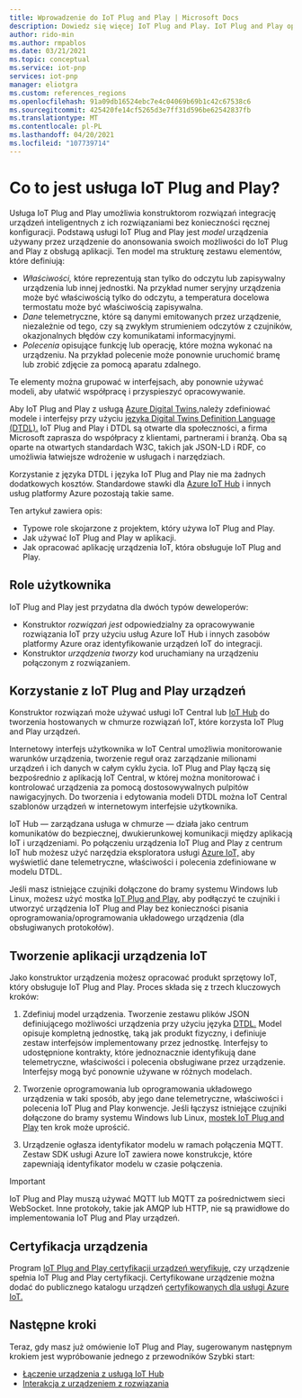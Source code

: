 ```yaml
---
title: Wprowadzenie do IoT Plug and Play | Microsoft Docs
description: Dowiedz się więcej IoT Plug and Play. IoT Plug and Play opiera się na otwartym języku modelowania, który umożliwia inteligentnym urządzeniem IoT deklarowanie swoich możliwości. Urządzenia IoT prezentują deklarację , nazywaną modelem urządzenia, podczas łączenia się z rozwiązaniami w chmurze. Rozwiązanie w chmurze może następnie automatycznie zrozumieć urządzenie i rozpocząć z nim interakcję, a wszystko to bez pisania kodu.
author: rido-min
ms.author: rmpablos
ms.date: 03/21/2021
ms.topic: conceptual
ms.service: iot-pnp
services: iot-pnp
manager: eliotgra
ms.custom: references_regions
ms.openlocfilehash: 91a09db16524ebc7e4c04069b69b1c42c67538c6
ms.sourcegitcommit: 425420fe14cf5265d3e7ff31d596be62542837fb
ms.translationtype: MT
ms.contentlocale: pl-PL
ms.lasthandoff: 04/20/2021
ms.locfileid: "107739714"
---
```

# <a name="what-is-iot-plug-and-play"></a>Co to jest usługa IoT Plug and Play?

Usługa IoT Plug and Play umożliwia konstruktorom rozwiązań integrację urządzeń inteligentnych z ich rozwiązaniami bez konieczności ręcznej konfiguracji. Podstawą usługi IoT Plug and Play jest _model_ urządzenia używany przez urządzenie do anonsowania swoich możliwości do IoT Plug and Play z obsługą aplikacji. Ten model ma strukturę zestawu elementów, które definiują:

- _Właściwości,_ które reprezentują stan tylko do odczytu lub zapisywalny urządzenia lub innej jednostki. Na przykład numer seryjny urządzenia może być właściwością tylko do odczytu, a temperatura docelowa termostatu może być właściwością zapisywalna.
- _Dane_ telemetryczne, które są danymi emitowanych przez urządzenie, niezależnie od tego, czy są zwykłym strumieniem odczytów z czujników, okazjonalnych błędów czy komunikatami informacyjnymi.
- _Polecenia_ opisujące funkcję lub operację, które można wykonać na urządzeniu. Na przykład polecenie może ponownie uruchomić bramę lub zrobić zdjęcie za pomocą aparatu zdalnego.

Te elementy można grupować w interfejsach, aby ponownie używać modeli, aby ułatwić współpracę i przyspieszyć opracowywanie.

Aby IoT Plug and Play z usługą [Azure Digital Twins,](../digital-twins/overview.md)należy zdefiniować modele i interfejsy przy użyciu [języka Digital Twins Definition Language (DTDL).](https://github.com/Azure/opendigitaltwins-dtdl) IoT Plug and Play i DTDL są otwarte dla społeczności, a firma Microsoft zaprasza do współpracy z klientami, partnerami i branżą. Oba są oparte na otwartych standardach W3C, takich jak JSON-LD i RDF, co umożliwia łatwiejsze wdrożenie w usługach i narzędziach.

Korzystanie z języka DTDL i języka IoT Plug and Play nie ma żadnych dodatkowych kosztów. Standardowe stawki dla [Azure IoT Hub](../iot-hub/about-iot-hub.md) i innych usług platformy Azure pozostają takie same.

Ten artykuł zawiera opis:

- Typowe role skojarzone z projektem, który używa IoT Plug and Play.
- Jak używać IoT Plug and Play w aplikacji.
- Jak opracować aplikację urządzenia IoT, która obsługuje IoT Plug and Play.

## <a name="user-roles"></a>Role użytkownika

IoT Plug and Play jest przydatna dla dwóch typów deweloperów:

- Konstruktor _rozwiązań jest_ odpowiedzialny za opracowywanie rozwiązania IoT przy użyciu usług Azure IoT Hub i innych zasobów platformy Azure oraz identyfikowanie urządzeń IoT do integracji.
- Konstruktor _urządzenia tworzy_ kod uruchamiany na urządzeniu połączonym z rozwiązaniem.

## <a name="use-iot-plug-and-play-devices"></a>Korzystanie z IoT Plug and Play urządzeń

Konstruktor rozwiązań może używać [](../iot-central/core/overview-iot-central.md) usługi IoT Central lub [IoT Hub](../iot-hub/about-iot-hub.md) do tworzenia hostowanych w chmurze rozwiązań IoT, które korzysta IoT Plug and Play urządzeń.

Internetowy interfejs użytkownika w IoT Central umożliwia monitorowanie warunków urządzenia, tworzenie reguł oraz zarządzanie milionami urządzeń i ich danych w całym cyklu życia. IoT Plug and Play łączą się bezpośrednio z aplikacją IoT Central, w której można monitorować i kontrolować urządzenia za pomocą dostosowywalnych pulpitów nawigacyjnych. Do tworzenia i edytowania modeli DTDL można IoT Central szablonów urządzeń w internetowym interfejsie użytkownika.

IoT Hub — zarządzana usługa w chmurze — działa jako centrum komunikatów do bezpiecznej, dwukierunkowej komunikacji między aplikacją IoT i urządzeniami. Po połączeniu urządzenia IoT Plug and Play z centrum IoT hub możesz użyć narzędzia eksploratora usługi [Azure IoT,](./howto-use-iot-explorer.md) aby wyświetlić dane telemetryczne, właściwości i polecenia zdefiniowane w modelu DTDL.

Jeśli masz istniejące czujniki dołączone do bramy systemu Windows lub Linux, możesz użyć mostka [IoT Plug and Play](./concepts-iot-pnp-bridge.md), aby podłączyć te czujniki i utworzyć urządzenia IoT Plug and Play bez konieczności pisania oprogramowania/oprogramowania układowego urządzenia (dla obsługiwanych protokołów). [](./concepts-iot-pnp-bridge.md#supported-protocols-and-sensors)

## <a name="develop-an-iot-device-application"></a>Tworzenie aplikacji urządzenia IoT

Jako konstruktor urządzenia możesz opracować produkt sprzętowy IoT, który obsługuje IoT Plug and Play. Proces składa się z trzech kluczowych kroków:

1. Zdefiniuj model urządzenia. Tworzenie zestawu plików JSON definiującego możliwości urządzenia przy użyciu języka [DTDL.](https://github.com/Azure/opendigitaltwins-dtdl) Model opisuje kompletną jednostkę, taką jak produkt fizyczny, i definiuje zestaw interfejsów implementowany przez jednostkę. Interfejsy to udostępnione kontrakty, które jednoznacznie identyfikują dane telemetryczne, właściwości i polecenia obsługiwane przez urządzenie. Interfejsy mogą być ponownie używane w różnych modelach.

1. Tworzenie oprogramowania lub oprogramowania układowego urządzenia w taki sposób, aby jego dane telemetryczne, właściwości i polecenia IoT Plug and Play konwencje. Jeśli łączysz istniejące czujniki dołączone do bramy systemu Windows lub Linux, [mostek IoT Plug and Play](./concepts-iot-pnp-bridge.md) ten krok może uprościć.

1. Urządzenie ogłasza identyfikator modelu w ramach połączenia MQTT. Zestaw SDK usługi Azure IoT zawiera nowe konstrukcje, które zapewniają identyfikator modelu w czasie połączenia.

> [!Important]
> IoT Plug and Play muszą używać MQTT lub MQTT za pośrednictwem sieci WebSocket. Inne protokoły, takie jak AMQP lub HTTP, nie są prawidłowe do implementowania IoT Plug and Play urządzeń.

## <a name="device-certification"></a>Certyfikacja urządzenia

Program [IoT Plug and Play certyfikacji urządzeń weryfikuje,](../certification/program-requirements-pnp.md) czy urządzenie spełnia IoT Plug and Play certyfikacji. Certyfikowane urządzenie można dodać do publicznego katalogu urządzeń [certyfikowanych dla usługi Azure IoT.](https://aka.ms/devicecatalog)

## <a name="next-steps"></a>Następne kroki

Teraz, gdy masz już omówienie IoT Plug and Play, sugerowanym następnym krokiem jest wypróbowanie jednego z przewodników Szybki start:

- [Łączenie urządzenia z usługą IoT Hub](./quickstart-connect-device.md)
- [Interakcja z urządzeniem z rozwiązania](./quickstart-service.md)
